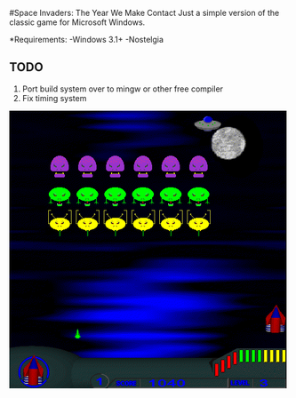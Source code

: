 #Space Invaders: The Year We Make Contact
Just a simple version of the classic game for Microsoft Windows.

*Requirements:
-Windows 3.1+
-Nostelgia 

## TODO
1) Port build system over to mingw or other free compiler
2) Fix timing system

![Screenshot](screen.gif)
